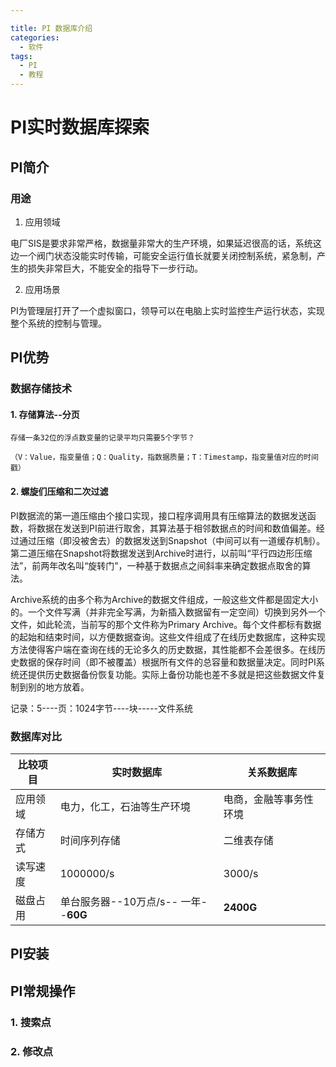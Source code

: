 ```yaml
---

title: PI 数据库介绍
categories: 
  - 软件
tags:
  - PI
  - 教程
---
```


# PI实时数据库探索

## PI简介

### 用途

1. 应用领域

电厂SIS是要求非常严格，数据量非常大的生产环境，如果延迟很高的话，系统这边一个阀门状态没能实时传输，可能安全运行值长就要关闭控制系统，紧急制，产生的损失非常巨大，不能安全的指导下一步行动。

2. 应用场景

PI为管理层打开了一个虚拟窗口，领导可以在电脑上实时监控生产运行状态，实现整个系统的控制与管理。

## PI优势

<!-- more --> 
### 数据存储技术


#### 1. 存储算法--分页

    存储一条32位的浮点数变量的记录平均只需要5个字节？
    
    （V：Value，指变量值；Q：Quality，指数据质量；T：Timestamp，指变量值对应的时间戳）


#### 2. 螺旋们压缩和二次过滤


PI数据流的第一道压缩由个接口实现，接口程序调用具有压缩算法的数据发送函数，将数据在发送到PI前进行取舍，其算法基于相邻数据点的时间和数值偏差。经过通过压缩（即没被舍去）的数据发送到Snapshot（中间可以有一道缓存机制）。第二道压缩在Snapshot将数据发送到Archive时进行，以前叫“平行四边形压缩法”，前两年改名叫“旋转门”，一种基于数据点之间斜率来确定数据点取舍的算法。 

Archive系统的由多个称为Archive的数据文件组成，一般这些文件都是固定大小的。一个文件写满（并非完全写满，为新插入数据留有一定空间）切换到另外一个文件，如此轮流，当前写的那个文件称为Primary Archive。每个文件都标有数据的起始和结束时间，以方便数据查询。这些文件组成了在线历史数据库，这种实现方法使得客户端在查询在线的无论多久的历史数据，其性能都不会差很多。在线历史数据的保存时间（即不被覆盖）根据所有文件的总容量和数据量决定。同时PI系统还提供历史数据备份恢复功能。实际上备份功能也差不多就是把这些数据文件复制到别的地方放着。

记录：5----页：1024字节----块-----文件系统




### 数据库对比


| 比较项目 | 实时数据库| 关系数据库|
|---|---|---|
|  应用领域 | 电力，化工，石油等生产环境  |电商，金融等事务性环境   |
|存储方式|时间序列存储|二维表存储  |
|读写速度|1000000/s   |3000/s   |
|磁盘占用|单台服务器--10万点/s-- 一年--**60G**  |   **2400G**|


## PI安装


## PI常规操作

### 1. 搜索点 
### 2. 修改点

